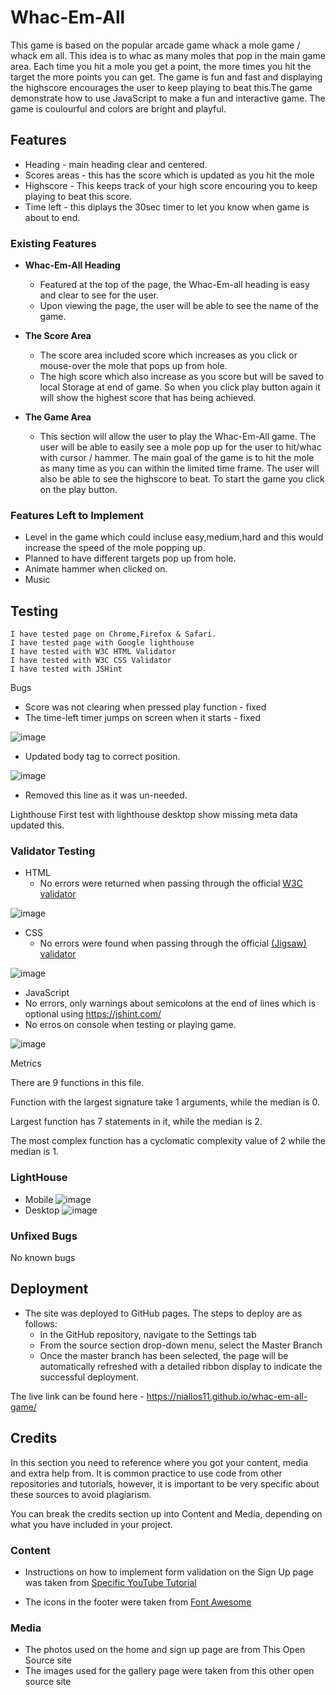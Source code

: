 # Whac-Em-All

This game is based on the popular arcade game whack a mole game / whack em all. This idea is to whac as many moles that pop in the main game area.
Each time you hit a mole you get a point, the more times you hit the target the more points you can get. The game is fun and fast and displaying the highscore encourages the user to keep playing to beat this.The game demonstrate how to use JavaScript to make a fun and interactive game. The game is coulourful and colors are bright and playful.

## Features

- Heading - main heading clear and centered.
- Scores areas - this has the score which is updated as you hit the mole
- Highscore - This keeps track of your high score encouring you to keep playing to beat this score.
- Time left - this diplays the 30sec timer to let you know when game is about to end.


### Existing Features

- __Whac-Em-All Heading__

  - Featured at the top of the page, the Whac-Em-all heading is easy and clear to see for the user.
  - Upon viewing the page, the user will be able to see the name of the game.


- __The Score Area__

  - The score area included score which increases as you click or mouse-over the mole that pops up from hole.
  - The high score which also increase as you score but will be saved to local Storage at end of game. So when you click play button again it will show the highest score that has being achieved.

- __The Game Area__

  - This section will allow the user to play the Whac-Em-All game. The user will be able to easily see a mole pop up for the user to hit/whac with cursor / hammer. The main goal of the game is to hit the mole as many time as you can within the limited time frame. The user will also be able to see the highscore to beat. To start the game you click on the play button.


### Features Left to Implement

- Level in the game which could incluse easy,medium,hard and this would increase the speed of the mole popping up.
- Planned to have different targets pop up from hole.
- Animate hammer when clicked on.
- Music

## Testing

    I have tested page on Chrome,Firefox & Safari.
    I have tested page with Google lighthouse
    I have tested with W3C HTML Validator
    I have tested with W3C CSS Validator
    I have tested with JSHint

Bugs

- Score was not clearing when pressed play function - fixed 
- The time-left timer jumps on screen when it starts - fixed

![image](https://user-images.githubusercontent.com/5288061/166667196-16c9a007-3bd1-4691-b66b-ceca835047da.png)
- Updated body tag to correct position.

![image](https://user-images.githubusercontent.com/5288061/166667278-a7409dd4-c7af-4672-a59f-7f2782c9af3d.png)
- Removed this line as it was un-needed.

Lighthouse
First test with lighthouse desktop show missing meta data updated this.

### Validator Testing

- HTML
    - No errors were returned when passing through the official [W3C validator](https://validator.w3.org/nu/?doc=https%3A%2F%2Fcode-institute-org.github.io%2Flove-maths%2F)

![image](https://user-images.githubusercontent.com/5288061/166666447-e6108072-23c2-497e-8326-4a4422a0592a.png)

- CSS
    - No errors were found when passing through the official [(Jigsaw) validator](https://jigsaw.w3.org/css-validator/validator?uri=https%3A%2F%2Fvalidator.w3.org%2Fnu%2F%3Fdoc%3Dhttps%253A%252F%252Fcode-institute-org.github.io%252Flove-maths%252F&profile=css3svg&usermedium=all&warning=1&vextwarning=&lang=en) 

![image](https://user-images.githubusercontent.com/5288061/166666596-76d7c8e8-c8df-4620-92dd-b8b127279b4e.png)


- JavaScript
- No errors, only warnings about semicolons at the end of lines which is optional using https://jshint.com/
- No erros on console when testing or playing game.

![image](https://user-images.githubusercontent.com/5288061/166667992-40cbf142-0f31-4390-a2be-2563336b9490.png)

Metrics

There are 9 functions in this file.

Function with the largest signature take 1 arguments, while the median is 0.

Largest function has 7 statements in it, while the median is 2.

The most complex function has a cyclomatic complexity value of 2 while the median is 1.

### LightHouse
- Mobile
![image](https://user-images.githubusercontent.com/5288061/166820099-44154bbc-2bbb-4005-97bf-8c06ded5137e.png)
- Desktop
![image](https://user-images.githubusercontent.com/5288061/166824135-cca2836d-f96c-4909-b2eb-04a76ff62561.png)

### Unfixed Bugs
No known bugs 

## Deployment

- The site was deployed to GitHub pages. The steps to deploy are as follows:
  - In the GitHub repository, navigate to the Settings tab
  - From the source section drop-down menu, select the Master Branch
  - Once the master branch has been selected, the page will be automatically refreshed with a detailed ribbon display to indicate the successful deployment.

The live link can be found here - https://niallos11.github.io/whac-em-all-game/


## Credits

In this section you need to reference where you got your content, media and extra help from. It is common practice to use code from other repositories and tutorials, however, it is important to be very specific about these sources to avoid plagiarism.

You can break the credits section up into Content and Media, depending on what you have included in your project.


### Content

- Instructions on how to implement form validation on the Sign Up page was taken from [Specific YouTube Tutorial](https://www.youtube.com/)


- The icons in the footer were taken from [Font Awesome](https://fontawesome.com/)

### Media

- The photos used on the home and sign up page are from This Open Source site
- The images used for the gallery page were taken from this other open source site












